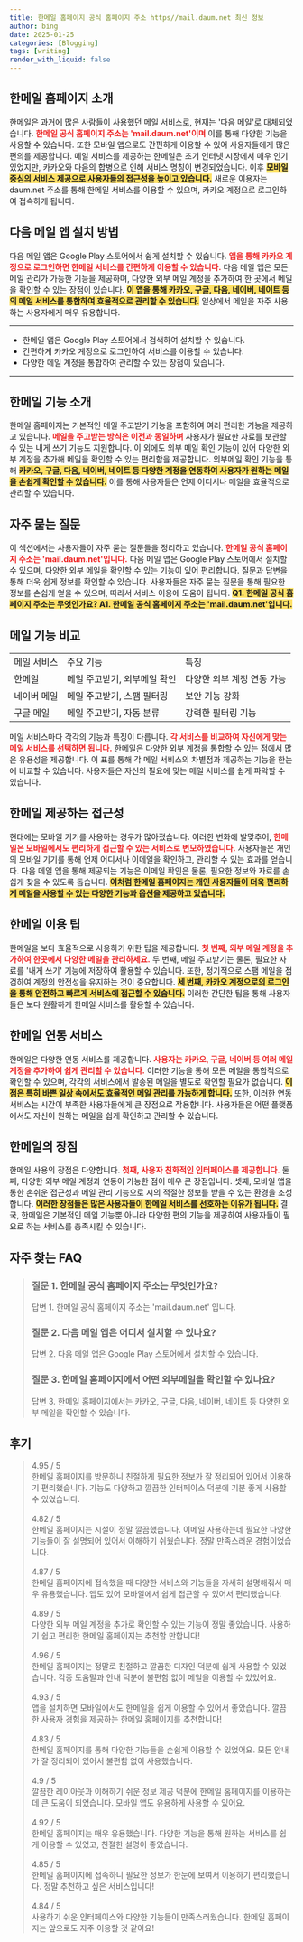 ```yaml
---
title: 한메일 홈페이지 공식 홈페이지 주소 https//mail.daum.net 최신 정보
author: bing
date: 2025-01-25
categories: [Blogging]
tags: [writing]
render_with_liquid: false
---
```



<h2 id='한메일_홈페이지_소개'>한메일 홈페이지 소개</h2>

<p>한메일은 과거에 많은 사람들이 사용했던 메일 서비스로, 현재는 '다음 메일'로 대체되었습니다. <b><span style="color: #ee2323;">한메일 공식 홈페이지 주소는 'mail.daum.net'이며</span></b> 이를 통해 다양한 기능을 사용할 수 있습니다. 또한 모바일 앱으로도 간편하게 이용할 수 있어 사용자들에게 많은 편의를 제공합니다. 메일 서비스를 제공하는 한메일은 초기 인터넷 시장에서 매우 인기 있었지만, 카카오와 다음의 합병으로 인해 서비스 명칭이 변경되었습니다. 이후 <b><span style="background-color: #ffe066;">모바일 중심의 서비스 제공으로 사용자들의 접근성을 높이고 있습니다.</span></b> 새로운 이용자는 daum.net 주소를 통해 한메일 서비스를 이용할 수 있으며, 카카오 계정으로 로그인하여 접속하게 됩니다.</p>

<h2 id='다음_메일_앱_설치_방법'>다음 메일 앱 설치 방법</h2>

<p>다음 메일 앱은 Google Play 스토어에서 쉽게 설치할 수 있습니다. <b><span style="color: #ee2323;">앱을 통해 카카오 계정으로 로그인하면 한메일 서비스를 간편하게 이용할 수 있습니다.</span></b> 다음 메일 앱은 모든 메일 관리가 가능한 기능을 제공하며, 다양한 외부 메일 계정을 추가하여 한 곳에서 메일을 확인할 수 있는 장점이 있습니다. <b><span style="background-color: #ffe066;">이 앱을 통해 카카오, 구글, 다음, 네이버, 네이트 등의 메일 서비스를 통합하여 효율적으로 관리할 수 있습니다.</span></b> 일상에서 메일을 자주 사용하는 사용자에게 매우 유용합니다. </p>

<hr />

<ul>
    <li>한메일 앱은 Google Play 스토어에서 검색하여 설치할 수 있습니다.</li>
    <li>간편하게 카카오 계정으로 로그인하여 서비스를 이용할 수 있습니다.</li>
    <li>다양한 메일 계정을 통합하여 관리할 수 있는 장점이 있습니다.</li>
</ul>

<hr />

<h2 id='한메일_기능_소개'>한메일 기능 소개</h2>

<p>한메일 홈페이지는 기본적인 메일 주고받기 기능을 포함하여 여러 편리한 기능을 제공하고 있습니다. <b><span style="color: #ee2323;">메일을 주고받는 방식은 이전과 동일하며</span></b> 사용자가 필요한 자료를 보관할 수 있는 내게 쓰기 기능도 지원합니다. 이 외에도 외부 메일 확인 기능이 있어 다양한 외부 계정을 추가해 메일을 확인할 수 있는 편리함을 제공합니다. 외부메일 확인 기능을 통해 <b><span style="background-color: #ffe066;">카카오, 구글, 다음, 네이버, 네이트 등 다양한 계정을 연동하여 사용자가 원하는 메일을 손쉽게 확인할 수 있습니다.</span></b> 이를 통해 사용자들은 언제 어디서나 메일을 효율적으로 관리할 수 있습니다.</p>

<h2 id='자주_묻는_질문'>자주 묻는 질문</h2>

<p>이 섹션에서는 사용자들이 자주 묻는 질문들을 정리하고 있습니다. <b><span style="color: #ee2323;">한메일 공식 홈페이지 주소는 'mail.daum.net'입니다.</span></b> 다음 메일 앱은 Google Play 스토어에서 설치할 수 있으며, 다양한 외부 메일을 확인할 수 있는 기능이 있어 편리합니다. 질문과 답변을 통해 더욱 쉽게 정보를 확인할 수 있습니다. 사용자들은 자주 묻는 질문을 통해 필요한 정보를 손쉽게 얻을 수 있으며, 따라서 서비스 이용에 도움이 됩니다. <b><span style="background-color: #ffe066;">Q1. 한메일 공식 홈페이지 주소는 무엇인가요? A1. 한메일 공식 홈페이지 주소는 'mail.daum.net'입니다.</span></b></p>

<h2 id='메일_기능_비교'>메일 기능 비교</h2>

<table>
    <tr>
        <td>메일 서비스</td>
        <td>주요 기능</td>
        <td>특징</td>
    </tr>
    <tr>
        <td>한메일</td>
        <td>메일 주고받기, 외부메일 확인</td>
        <td>다양한 외부 계정 연동 가능</td>
    </tr>
    <tr>
        <td>네이버 메일</td>
        <td>메일 주고받기, 스팸 필터링</td>
        <td>보안 기능 강화</td>
    </tr>
    <tr>
        <td>구글 메일</td>
        <td>메일 주고받기, 자동 분류</td>
        <td>강력한 필터링 기능</td>
    </tr>
</table>

<p>메일 서비스마다 각각의 기능과 특징이 다릅니다. <b><span style="color: #ee2323;">각 서비스를 비교하여 자신에게 맞는 메일 서비스를 선택하면 됩니다.</span></b> 한메일은 다양한 외부 계정을 통합할 수 있는 점에서 많은 유용성을 제공합니다. 이 표를 통해 각 메일 서비스의 차별점과 제공하는 기능을 한눈에 비교할 수 있습니다. 사용자들은 자신의 필요에 맞는 메일 서비스를 쉽게 파악할 수 있습니다.</p>

<h2 id='한메일_제공하는_접근성'>한메일 제공하는 접근성</h2>

<p>현대에는 모바일 기기를 사용하는 경우가 많아졌습니다. 이러한 변화에 발맞추어, <b><span style="color: #ee2323;">한메일은 모바일에서도 편리하게 접근할 수 있는 서비스로 변모하였습니다.</span></b> 사용자들은 개인의 모바일 기기를 통해 언제 어디서나 이메일을 확인하고, 관리할 수 있는 효과를 얻습니다. 다음 메일 앱을 통해 제공되는 기능은 이메일 확인은 물론, 필요한 정보와 자료를 손쉽게 찾을 수 있도록 돕습니다. <b><span style="background-color: #ffe066;">이처럼 한메일 홈페이지는 개인 사용자들이 더욱 편리하게 메일을 사용할 수 있는 다양한 기능과 옵션을 제공하고 있습니다.</span></b> </p>

<h2 id='한메일_이용_팁'>한메일 이용 팁</h2>

<p>한메일을 보다 효율적으로 사용하기 위한 팁을 제공합니다. <b><span style="color: #ee2323;">첫 번째, 외부 메일 계정을 추가하여 한곳에서 다양한 메일을 관리하세요.</span></b> 두 번째, 메일 주고받기는 물론, 필요한 자료를 '내게 쓰기' 기능에 저장하여 활용할 수 있습니다. 또한, 정기적으로 스팸 메일을 점검하여 계정의 안전성을 유지하는 것이 중요합니다. <b><span style="background-color: #ffe066;">세 번째, 카카오 계정으로의 로그인을 통해 안전하고 빠르게 서비스에 접근할 수 있습니다.</span></b> 이러한 간단한 팁을 통해 사용자들은 보다 원활하게 한메일 서비스를 활용할 수 있습니다.</p>

<h2 id='한메일_연동_서비스'>한메일 연동 서비스</h2>

<p>한메일은 다양한 연동 서비스를 제공합니다. <b><span style="color: #ee2323;">사용자는 카카오, 구글, 네이버 등 여러 메일 계정을 추가하여 쉽게 관리할 수 있습니다.</span></b> 이러한 기능을 통해 모든 메일을 통합적으로 확인할 수 있으며, 각각의 서비스에서 발송된 메일을 별도로 확인할 필요가 없습니다. <b><span style="background-color: #ffe066;">이 점은 특히 바쁜 일상 속에서도 효율적인 메일 관리를 가능하게 합니다.</span></b> 또한, 이러한 연동 서비스는 시간이 부족한 사용자들에게 큰 장점으로 작용합니다. 사용자들은 어떤 플랫폼에서도 자신이 원하는 메일을 쉽게 확인하고 관리할 수 있습니다.</p>

<h2 id='한메일_의_장점'>한메일의 장점</h2>

<p>한메일 사용의 장점은 다양합니다. <b><span style="color: #ee2323;">첫째, 사용자 친화적인 인터페이스를 제공합니다.</span></b> 둘째, 다양한 외부 메일 계정과 연동이 가능한 점이 매우 큰 장점입니다. 셋째, 모바일 앱을 통한 손쉬운 접근성과 메일 관리 기능으로 시의 적절한 정보를 받을 수 있는 환경을 조성합니다. <b><span style="background-color: #ffe066;">이러한 장점들은 많은 사용자들이 한메일 서비스를 선호하는 이유가 됩니다.</span></b> 결국, 한메일은 기본적인 메일 기능뿐 아니라 다양한 편의 기능을 제공하여 사용자들이 필요로 하는 서비스를 충족시킬 수 있습니다.</p>


<h2 id='자주_찾는_FAQ'>자주 찾는 FAQ</h2>
<div itemscope="" itemtype="https://schema.org/FAQPage"> 
<blockquote> 
<div itemscope="" itemprop="mainEntity" itemtype="https://schema.org/Question"> 
<h3 itemprop="name">질문 1. 한메일 공식 홈페이지 주소는 무엇인가요?</h3> 
<div itemscope="" itemprop="acceptedAnswer" itemtype="https://schema.org/Answer"> 
<span itemprop="text"> 
<p>답변 1. 한메일 공식 홈페이지 주소는 'mail.daum.net' 입니다.</p> 
</span> 
</div> 
</div> 

<div itemscope="" itemprop="mainEntity" itemtype="https://schema.org/Question"> 
<h3 itemprop="name">질문 2. 다음 메일 앱은 어디서 설치할 수 있나요?</h3> 
<div itemscope="" itemprop="acceptedAnswer" itemtype="https://schema.org/Answer"> 
<span itemprop="text"> 
<p>답변 2. 다음 메일 앱은 Google Play 스토어에서 설치할 수 있습니다.</p> 
</span> 
</div> 
</div> 

<div itemscope="" itemprop="mainEntity" itemtype="https://schema.org/Question"> 
<h3 itemprop="name">질문 3. 한메일 홈페이지에서 어떤 외부메일을 확인할 수 있나요?</h3> 
<div itemscope="" itemprop="acceptedAnswer" itemtype="https://schema.org/Answer"> 
<span itemprop="text"> 
<p>답변 3. 한메일 홈페이지에서는 카카오, 구글, 다음, 네이버, 네이트 등 다양한 외부 메일을 확인할 수 있습니다.</p> 
</span> 
</div> 
</div> 
</blockquote> 
</div>
<h2 id='후기'>후기</h2>
<div itemscope itemtype="https://schema.org/Product">
  <blockquote>
  <div itemprop="review" itemscope itemtype="https://schema.org/Review">
      <div itemprop="reviewRating" itemscope itemtype="https://schema.org/Rating"> <span itemprop="ratingValue">4.95</span> / <span itemprop="bestRating">5</span> </div>
      <span itemprop="reviewBody">한메일 홈페이지를 방문하니 친절하게 필요한 정보가 잘 정리되어 있어서 이용하기 편리했습니다. 기능도 다양하고 깔끔한 인터페이스 덕분에 기분 좋게 사용할 수 있었습니다.</span>
  </div>
  <br>
  <div itemprop="review" itemscope itemtype="https://schema.org/Review">
      <div itemprop="reviewRating" itemscope itemtype="https://schema.org/Rating"> <span itemprop="ratingValue">4.82</span> / <span itemprop="bestRating">5</span> </div>
      <span itemprop="reviewBody">한메일 홈페이지는 시설이 정말 깔끔했습니다. 이메일 사용하는데 필요한 다양한 기능들이 잘 설명되어 있어서 이해하기 쉬웠습니다. 정말 만족스러운 경험이었습니다.</span>
  </div>
  <br>
  <div itemprop="review" itemscope itemtype="https://schema.org/Review">
      <div itemprop="reviewRating" itemscope itemtype="https://schema.org/Rating"> <span itemprop="ratingValue">4.87</span> / <span itemprop="bestRating">5</span> </div>
      <span itemprop="reviewBody">한메일 홈페이지에 접속했을 때 다양한 서비스와 기능들을 자세히 설명해줘서 매우 유용했습니다. 앱도 있어 모바일에서 쉽게 접근할 수 있어서 편리했습니다.</span>
  </div>
  <br>
  <div itemprop="review" itemscope itemtype="https://schema.org/Review">
      <div itemprop="reviewRating" itemscope itemtype="https://schema.org/Rating"> <span itemprop="ratingValue">4.89</span> / <span itemprop="bestRating">5</span> </div>
      <span itemprop="reviewBody">다양한 외부 메일 계정을 추가로 확인할 수 있는 기능이 정말 좋았습니다. 사용하기 쉽고 편리한 한메일 홈페이지는 추천할 만합니다!</span>
  </div>
  <br>
  <div itemprop="review" itemscope itemtype="https://schema.org/Review">
      <div itemprop="reviewRating" itemscope itemtype="https://schema.org/Rating"> <span itemprop="ratingValue">4.96</span> / <span itemprop="bestRating">5</span> </div>
      <span itemprop="reviewBody">한메일 홈페이지는 정말로 친절하고 깔끔한 디자인 덕분에 쉽게 사용할 수 있었습니다. 각종 도움말과 안내 덕분에 불편함 없이 메일을 이용할 수 있었어요.</span>
  </div>
  <br>
  <div itemprop="review" itemscope itemtype="https://schema.org/Review">
      <div itemprop="reviewRating" itemscope itemtype="https://schema.org/Rating"> <span itemprop="ratingValue">4.93</span> / <span itemprop="bestRating">5</span> </div>
      <span itemprop="reviewBody">앱을 설치하면 모바일에서도 한메일을 쉽게 이용할 수 있어서 좋았습니다. 깔끔한 사용자 경험을 제공하는 한메일 홈페이지를 추천합니다!</span>
  </div>
  <br>
  <div itemprop="review" itemscope itemtype="https://schema.org/Review">
      <div itemprop="reviewRating" itemscope itemtype="https://schema.org/Rating"> <span itemprop="ratingValue">4.83</span> / <span itemprop="bestRating">5</span> </div>
      <span itemprop="reviewBody">한메일 홈페이지를 통해 다양한 기능들을 손쉽게 이용할 수 있었어요. 모든 안내가 잘 정리되어 있어서 불편함 없이 사용했습니다.</span>
  </div>
  <br>
  <div itemprop="review" itemscope itemtype="https://schema.org/Review">
      <div itemprop="reviewRating" itemscope itemtype="https://schema.org/Rating"> <span itemprop="ratingValue">4.9</span> / <span itemprop="bestRating">5</span> </div>
      <span itemprop="reviewBody">깔끔한 레이아웃과 이해하기 쉬운 정보 제공 덕분에 한메일 홈페이지를 이용하는 데 큰 도움이 되었습니다. 모바일 앱도 유용하게 사용할 수 있어요.</span>
  </div>
  <br>
  <div itemprop="review" itemscope itemtype="https://schema.org/Review">
      <div itemprop="reviewRating" itemscope itemtype="https://schema.org/Rating"> <span itemprop="ratingValue">4.92</span> / <span itemprop="bestRating">5</span> </div>
      <span itemprop="reviewBody">한메일 홈페이지는 매우 유용했습니다. 다양한 기능을 통해 원하는 서비스를 쉽게 이용할 수 있었고, 친절한 설명이 좋았습니다.</span>
  </div>
  <br>
  <div itemprop="review" itemscope itemtype="https://schema.org/Review">
      <div itemprop="reviewRating" itemscope itemtype="https://schema.org/Rating"> <span itemprop="ratingValue">4.85</span> / <span itemprop="bestRating">5</span> </div>
      <span itemprop="reviewBody">한메일 홈페이지에 접속하니 필요한 정보가 한눈에 보여서 이용하기 편리했습니다. 정말 추천하고 싶은 서비스입니다!</span>
  </div>
  <br>
  <div itemprop="review" itemscope itemtype="https://schema.org/Review">
      <div itemprop="reviewRating" itemscope itemtype="https://schema.org/Rating"> <span itemprop="ratingValue">4.84</span> / <span itemprop="bestRating">5</span> </div>
      <span itemprop="reviewBody">사용하기 쉬운 인터페이스와 다양한 기능들이 만족스러웠습니다. 한메일 홈페이지는 앞으로도 자주 이용할 것 같아요!</span>
  </div>
  </blockquote>
</div>
